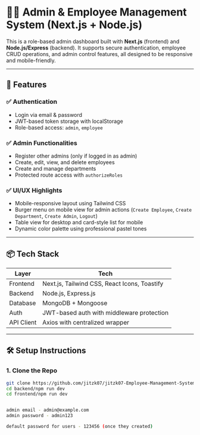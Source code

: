 # 🧑‍💼 Admin & Employee Management System (Next.js + Node.js)

This is a role-based admin dashboard built with **Next.js** (frontend) and **Node.js/Express** (backend). It supports secure authentication, employee CRUD operations, and admin control features, all designed to be responsive and mobile-friendly.

---

## 🚀 Features

### ✅ Authentication
- Login via email & password
- JWT-based token storage with localStorage
- Role-based access: `admin`, `employee`

### ✅ Admin Functionalities
- Register other admins (only if logged in as admin)
- Create, edit, view, and delete employees
- Create and manage departments
- Protected route access with `authorizeRoles`

### ✅ UI/UX Highlights
- Mobile-responsive layout using Tailwind CSS
- Burger menu on mobile view for admin actions (`Create Employee`, `Create Department`, `Create Admin`, `Logout`)
- Table view for desktop and card-style list for mobile
- Dynamic color palette using professional pastel tones

---

## 📦 Tech Stack

| Layer      | Tech                         |
|------------|------------------------------|
| Frontend   | Next.js, Tailwind CSS, React Icons, Toastify |
| Backend    | Node.js, Express.js          |
| Database   | MongoDB + Mongoose           |
| Auth       | JWT-based auth with middleware protection |
| API Client | Axios with centralized wrapper |

---

## 🛠️ Setup Instructions

### 1. Clone the Repo
```bash
git clone https://github.com/jitzk07/jitzk07-Employee-Management-System-NextJs-Backend
cd backend/npm run dev
cd frontend/npm run dev


admin email - admin@example.com
admin password - admin123

default password for users - 123456 (once they created)